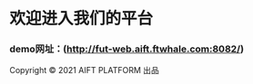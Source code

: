 # 欢迎进入我们的平台


### demo网址：(http://fut-web.aift.ftwhale.com:8082/)

Copyright © 2021 AIFT PLATFORM 出品
